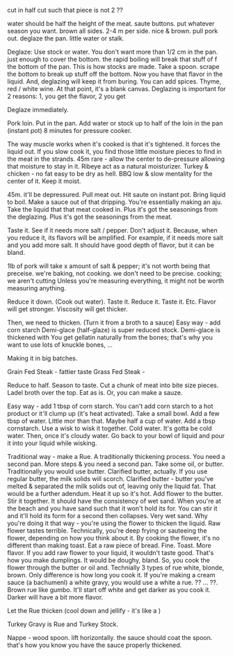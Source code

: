 cut in half
cut such that piece is not 2 ??

water should be half the height of the meat.
saute buttons. put whatever season you want. brown all sides. 2-4 m per side. nice & brown. pull pork out. deglaze the pan. little water or stalk. 

Deglaze:
Use stock or water. You don't want more than 1/2 cm in the pan. just enough to cover the bottom.
 the rapid boiling will break that stuff of f the bottom of the pan.
	 This is how stocks are made. Take a spoon. scrape the bottom to break up stuff off the bottom. Now you have that flavor in the liquid. And, deglazing will keep it from buring. You can add spices. Thyme, red / white wine. At that point, it's a blank canvas.
	 Deglazing is important for 2 reasons: 1, you get the flavor, 2 you get 

Deglaze immediately.

Pork loin. Put in the pan. Add water or stock up to half of the loin in the pan (instant pot) 8 minutes for pressure cooker.

The way muscle works when it's cooked is that it's tightened. It forces the liquid out. If you slow cook it, you find those little moisture pieces to find in the meat in the strands.
	45m rare - allow the center to de-pressure allowing that moisture to stay in it. Ribeye act as a natural moisturizer. Turkey & chicken - no fat easy to be dry as hell. BBQ low & slow mentality for the center of it. Keep it moist.


45m. it'll be depressured. Pull meat out. Hit saute on instant pot. Bring liquid to boil. Make a sauce out of that dripping. You're essentially making an aju. Take the liquid that that meat cooked in. Plus it's got the seasonings from the deglazing. Plus it's got the seasonings from the meat.

Taste it. See if it needs more salt / pepper. Don't adjust it.
Because, when you reduce it, its flavors will be amplified. For example, if it needs more salt and you add more salt.
It should have good depth of flavor, but it can be bland.

1lb of pork will take x amount of salt & pepper; it's not worth being that preceise. we're baking, not cooking. we don't need to be precise. cooking; we aren't cutting 
	Unless you're measuring everything, it might not be worth measuring anything.


Reduce it down. (Cook out water). Taste it. Reduce it. Taste it. Etc. Flavor will get stronger. Viscosity will get thicker.

Then, we need to thicken. (Turn it from a broth to a sauce)
Easy way - add corn starch
Demi-glace (half-glaze) is super reduced stock.
Demi-glace is thickened with 
	You get gellatin naturally from the bones; that's why you want to use lots of knuckle bones, ...

Making it in big batches.

Grain Fed Steak - fattier taste
Grass Fed Steak - 

Reduce to half. Season to taste. Cut a chunk of meat into bite size pieces. Ladel broth over the top. Eat as is. Or, you can make a sauze.

Easy way - add 1 tbsp of corn starch. You can't add corn starch to a hot product or it'll clump up (it's heat activated).
Take a small bowl. Add a few tbsp of water. Little mor than that. Maybe half a cup of water. Add a tbsp cornstarch. Use a wisk to wisk it together. Cold water. It's gotta be cold water. Then, once it's cloudy water. Go back to your bowl of liquid and pour it into your liquid while wisking.

Traditional way - make a Rue. A traditionally thickening process. You need a second pan. More steps & you need a second pan.
Take some oil, or butter. Traditionally you would use butter. Clarified butter, actually. If you use regular butter, the milk solids will scorch.
	Clarified butter - butter you've melted & separated the milk solids out of, leaving only the liquid fat.
		That would be a further adendum.
	Heat it up so it's hot. Add flower to the butter. 
		Stir it together. It should have the consistency of wet sand. When you're at the beach and you have sand such that it won't hold its for. You can stir it and it'll hold its form for a second then collapses. Very wet sand.
	Why you're doing it that way - you're using the flower to thicken the liquid. 
		Raw flower tastes terrible. Technically, you're deep frying or sauteeing the flower, depending on how you think about it. By cooking the flower, it's no different than making toast. Eat a raw piece of bread. Fine. Toast. More flavor. If you add raw flower to your liquid, it wouldn't taste good. That's how you make dumplings. It would be doughy, bland. So, you cook the flower through the butter or oil and.
			Technially 3 types of rue
			white, blonde, brown. Only difference is how long you cook it.
			If you're making a cream sauce (a bachumenl) a white gravy, you would use a white a rue. ?? ... ??. Brown rue like gumbo.
			It'll start off white and get darker as you cook it.
			Darker will have a bit more flavor.

Let the Rue thicken (cool down and jellify - it's like a )

Turkey Gravy is Rue and Turkey Stock.

Nappe - wood spoon. lift horizontally. the sauce should coat the spoon. that's how you know you have the sauce properly thickened.


